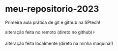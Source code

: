# meu-repositorio-2023
Primeira aula prática de git e github na SPtech!

alteração feita no remoto (direto no github)⚡

alteração feita localmente (direto na minha maquina!)
 
